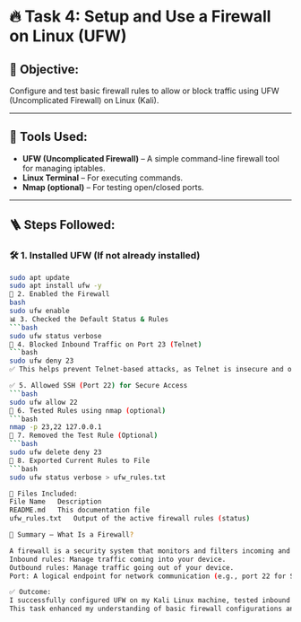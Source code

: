 # 🔥 Task 4: Setup and Use a Firewall on Linux (UFW)

## 🎯 Objective:
Configure and test basic firewall rules to allow or block traffic using UFW (Uncomplicated Firewall) on Linux (Kali).

---

## 🧰 Tools Used:
- **UFW (Uncomplicated Firewall)** – A simple command-line firewall tool for managing iptables.
- **Linux Terminal** – For executing commands.
- **Nmap (optional)** – For testing open/closed ports.

---

## 🪜 Steps Followed:

### 🛠️ 1. Installed UFW (If not already installed)
```bash
sudo apt update
sudo apt install ufw -y
🔐 2. Enabled the Firewall
bash
sudo ufw enable
📊 3. Checked the Default Status & Rules
```bash
sudo ufw status verbose
🚫 4. Blocked Inbound Traffic on Port 23 (Telnet)
```bash
sudo ufw deny 23
✅ This helps prevent Telnet-based attacks, as Telnet is insecure and outdated.

✅ 5. Allowed SSH (Port 22) for Secure Access
```bash
sudo ufw allow 22
🧪 6. Tested Rules using nmap (optional)
```bash
nmap -p 23,22 127.0.0.1
🧹 7. Removed the Test Rule (Optional)
```bash
sudo ufw delete deny 23
📝 8. Exported Current Rules to File
```bash
sudo ufw status verbose > ufw_rules.txt

📁 Files Included:
File Name	Description
README.md	This documentation file
ufw_rules.txt	Output of the active firewall rules (status)

🧠 Summary – What Is a Firewall?

A firewall is a security system that monitors and filters incoming and outgoing network traffic. It works based on predefined rules to block or allow traffic to specific ports and services.
Inbound rules: Manage traffic coming into your device.
Outbound rules: Manage traffic going out of your device.
Port: A logical endpoint for network communication (e.g., port 22 for SSH, port 80 for HTTP).

✅ Outcome:
I successfully configured UFW on my Kali Linux machine, tested inbound rules, allowed safe connections (like SSH), and blocked unsafe ports (like Telnet).
This task enhanced my understanding of basic firewall configurations and how network traffic can be filtered for better security.
